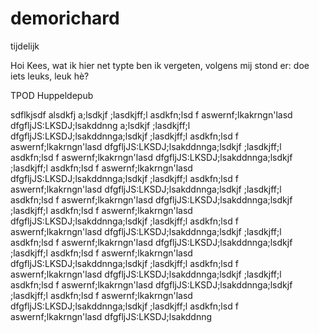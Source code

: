 # demorichard
tijdelijk

Hoi Kees, wat ik hier net typte ben ik vergeten, volgens mij stond er:
doe iets leuks, leuk hè?

TPOD Huppeldepub

sdflkjsdf alsdkfj a;lsdkjf ;lasdkjff;l asdkfn;lsd f aswernf;lkakrngn'lasd dfgfljJS:LKSDJ;lsakddnng a;lsdkjf ;lasdkjff;l  dfgfljJS:LKSDJ;lsakddnnga;lsdkjf ;lasdkjff;l asdkfn;lsd f aswernf;lkakrngn'lasd dfgfljJS:LKSDJ;lsakddnnga;lsdkjf ;lasdkjff;l asdkfn;lsd f aswernf;lkakrngn'lasd dfgfljJS:LKSDJ;lsakddnnga;lsdkjf ;lasdkjff;l asdkfn;lsd f aswernf;lkakrngn'lasd dfgfljJS:LKSDJ;lsakddnnga;lsdkjf ;lasdkjff;l asdkfn;lsd f aswernf;lkakrngn'lasd dfgfljJS:LKSDJ;lsakddnnga;lsdkjf ;lasdkjff;l asdkfn;lsd f aswernf;lkakrngn'lasd dfgfljJS:LKSDJ;lsakddnnga;lsdkjf ;lasdkjff;l asdkfn;lsd f aswernf;lkakrngn'lasd dfgfljJS:LKSDJ;lsakddnnga;lsdkjf ;lasdkjff;l asdkfn;lsd f aswernf;lkakrngn'lasd dfgfljJS:LKSDJ;lsakddnnga;lsdkjf ;lasdkjff;l asdkfn;lsd f aswernf;lkakrngn'lasd dfgfljJS:LKSDJ;lsakddnnga;lsdkjf ;lasdkjff;l asdkfn;lsd f aswernf;lkakrngn'lasd dfgfljJS:LKSDJ;lsakddnnga;lsdkjf ;lasdkjff;l asdkfn;lsd f aswernf;lkakrngn'lasd dfgfljJS:LKSDJ;lsakddnnga;lsdkjf ;lasdkjff;l asdkfn;lsd f aswernf;lkakrngn'lasd dfgfljJS:LKSDJ;lsakddnnga;lsdkjf ;lasdkjff;l asdkfn;lsd f aswernf;lkakrngn'lasd dfgfljJS:LKSDJ;lsakddnnga;lsdkjf ;lasdkjff;l asdkfn;lsd f aswernf;lkakrngn'lasd dfgfljJS:LKSDJ;lsakddnng
